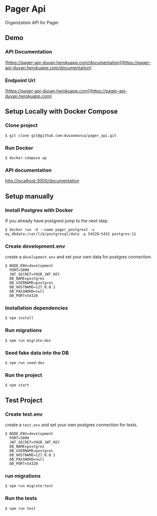# Pager Api
Organization API for Pager

## Demo

### API Documentation
[https://pager-api-duvan.herokuapp.com/documentation](https://pager-api-duvan.herokuapp.com/documentation)

### Endpoint Url 
[https://pager-api-duvan.herokuapp.com](https://pager-api-duvan.herokuapp.com)

## Setup Locally with Docker Compose

### Clone project
```
$ git clone git@github.com:duvanmonsa/pager_api.git
```
### Run Docker 
```
$ docker-compose up
```

### API documentation

[http://localhost:3000/documentation](http://localhost:3000/documentation)

## Setup manually

### Install Postgres with Docker
If you already have postgrest jump to the next step.
```
$ docker run -d --name pager_postgrest -v my_dbdata:/var/lib/postgresql/data -p 54320:5432 postgres:11
```

### Create development.env
create a `development.env` and set your own data for postgres connection.
```
$ NODE_ENV=development
  PORT=3000
  JWT_SECRET=YOUR_JWT_KEY
  DB_NAME=postgres
  DB_USERNAME=postgres
  DB_HOSTNAME=127.0.0.1
  DB_PASSWORD=null
  DB_PORT=54320
```
### Installation dependencies
```
$ npm install
```

### Run migrations
```
$ npm run migrate:dev
```

### Seed fake data into the DB
```
$ npm run seed:dev
```

### Run the project
```
$ npm start
```

## Test Project

### Create test.env
create a `test.env` and set your own postgres connection for tests.
```
$ NODE_ENV=development
  PORT=3000
  JWT_SECRET=YOUR_JWT_KEY
  DB_NAME=postgres
  DB_USERNAME=postgres
  DB_HOSTNAME=127.0.0.1
  DB_PASSWORD=null
  DB_PORT=54320
```
### run migrations
```
$ npm run migrate:test
```
### Run the tests
```
$ npm run test
```